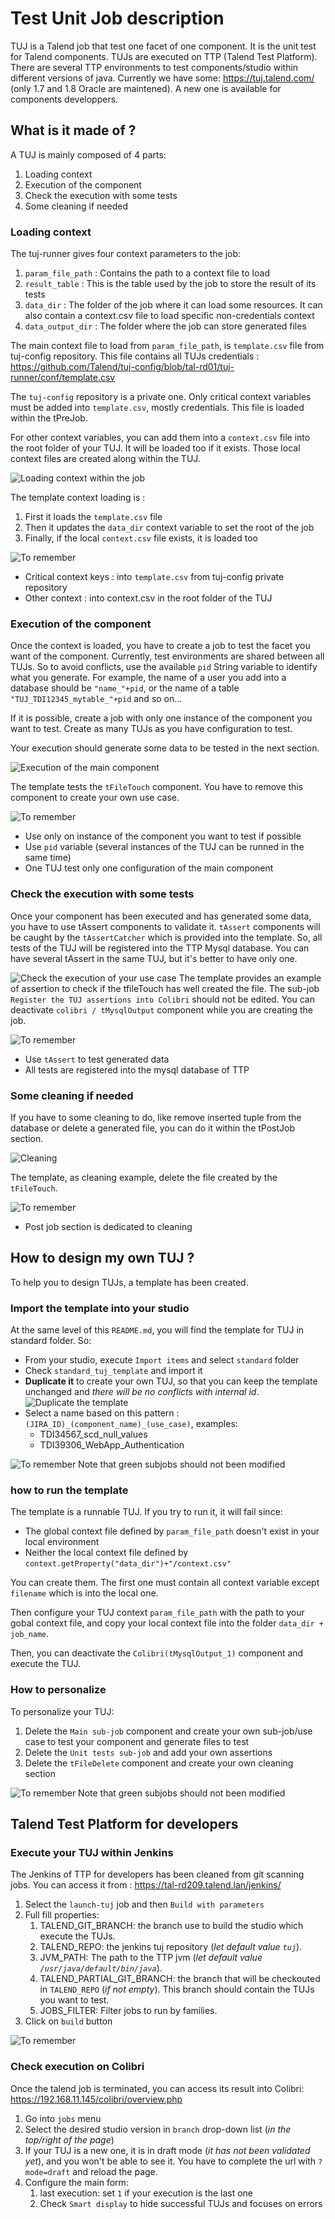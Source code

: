 # Test Unit Job description

TUJ is a Talend job that test one facet of one component. It is the unit test for Talend components. TUJs are executed on TTP (Talend Test Platform). There are several TTP environments to test components/studio within different versions of java. Currently we have some: https://tuj.talend.com/ (only 1.7 and 1.8 Oracle are maintened). A new one is available for components developpers.


## What is it made of ?
A TUJ is mainly composed of 4 parts:
1. Loading context
1. Execution of the component
1. Check the execution with some tests
1. Some cleaning if needed

### Loading context
The tuj-runner gives four context parameters to the job:
1. `param_file_path` : Contains the path to a context file to load
1. `result_table` : This is the table used by the job to store the result of its tests
1. `data_dir` : The folder of the job where it can load some resources. It can also contain a context.csv file to load specific non-credentials context 
1. `data_output_dir` : The folder where the job can store generated files

The main context file to load from `param_file_path`, is `template.csv` file from tuj-config repository. This file contains all TUJs credentials : https://github.com/Talend/tuj-config/blob/tal-rd01/tuj-runner/conf/template.csv

The `tuj-config` repository is a private one. Only critical context variables must be added into `template.csv`, mostly credentials. This file is loaded within the tPreJob.

For other context variables, you can add them into a `context.csv` file into the root folder of your TUJ. It will be loaded too if it exists. Those local context files are created along within the TUJ.

![Loading context within the job](./images/template_load_context.png)

The template context loading is :
1. First it loads the `template.csv` file
1. Then it updates the `data_dir` context variable to set the root of the job
1. Finally, if the local `context.csv` file exists, it is loaded too

![To remember](./images/warning.png)
- Critical context keys : into `template.csv` from tuj-config private repository
- Other context : into context.csv in the root folder of the TUJ

### Execution of the component

Once the context is loaded, you have to create a job to test the facet you want of the component. Currently, test environments are shared between all TUJs. So to avoid conflicts, use the available `pid` String variable to identify what you generate. For example, the name of a user you add into a database should be `"name_"+pid`, or the name of a table `"TUJ_TDI12345_mytable_"+pid` and so on...

If it is possible, create a job with only one instance of the component you want to test. Create as many TUJs as you have configuration to test.

Your execution should generate some data to be tested in the next section.

![Execution of the main component](./images/template_exec_compo.png)

The template tests the `tFileTouch` component. You have to remove this component to create your own use case.

![To remember](./images/warning.png)
- Use only on instance of the component you want to test if possible
- Use `pid` variable (several instances of the TUJ can be runned in the same time)
- One TUJ test only one configuration of the main component

### Check the execution with some tests
Once your component has been executed and has generated some data, you have to use tAssert components to validate it. `tAssert` components will be caught by the `tAssertCatcher` which is provided into the template. So, all tests of the TUJ will be registered into the TTP Mysql database. You can have several tAssert in the same TUJ, but it's better to have only one.

![Check the execution of your use case](./images/template_assert.png)
The template provides an example of assertion to check if the tfileTouch has well created the file. The sub-job `Register the TUJ assertions into Colibri` should not be edited. You can deactivate `colibri / tMysqlOutput` component while you are creating the job.

![To remember](./images/warning.png)
- Use `tAssert` to test generated data
- All tests are registered into the mysql database of TTP

### Some cleaning if needed
If you have to some cleaning to do, like remove inserted tuple from the database or delete a generated file, you can do it within the tPostJob section.

![Cleaning](./images/template_clean.png)

The template, as cleaning example, delete the file created by the `tFileTouch`. 

![To remember](./images/warning.png)
- Post job section is dedicated to cleaning

## How to design my own TUJ ?
To help you to design TUJs, a template has been created.

### Import the template into your studio
At the same level of this `README.md`, you will find the template for TUJ in standard folder. So:
- From your studio, execute `Import items` and select `standard` folder
- Check `standard_tuj_template` and import it
- **Duplicate it** to create your own TUJ, so that you can keep the template unchanged and _there will be no conflicts with internal id_.
![Duplicate the template](./images/template_duplicate.png)
- Select a name based on this pattern : `(JIRA_ID)_(component_name)_(use_case)`, examples:
    - TDI34567_scd_null_values
    - TDI39306_WebApp_Authentication
    
![To remember](./images/warning.png) 
Note that green subjobs should not been modified 

### how to run the template
The template is a runnable TUJ. If you try to run it, it will fail since:
- The global context file defined by `param_file_path` doesn't exist in your local environment
- Neither the local context file defined by `context.getProperty("data_dir")+"/context.csv"`

You can create them. The first one must contain all context variable except `filename` which is into the local one.

Then configure your TUJ context `param_file_path` with the path to your gobal context file, and copy your local context file into the folder `data_dir + job_name`.

Then, you can  deactivate the `Colibri(tMysqlOutput_1)` component and execute the TUJ.

### How to personalize
To personalize your TUJ:
1. Delete the `Main sub-job` component and create your own sub-job/use case to test your component and generate files to test
1. Delete the `Unit tests sub-job` and add your own assertions
1. Delete the `tFileDelete` component and create your own cleaning section

![To remember](./images/warning.png) 
Note that green subjobs should not been modified

## Talend Test Platform for developers

### Execute your TUJ within Jenkins
The Jenkins of TTP for developers has been cleaned from git scanning jobs. You can access it from : https://tal-rd209.talend.lan/jenkins/

1. Select the `launch-tuj` job and then `Build with parameters`
1. Full fill properties:
    1. TALEND_GIT_BRANCH: the branch use to build the studio which execute the TUJs.
    1. TALEND_REPO: the jenkins tuj repository (_let default value `tuj`_).
    1. JVM_PATH: The path to the TTP jvm  (_let default value `/usr/java/default/bin/java`_).
    1. TALEND_PARTIAL_GIT_BRANCH: the branch that will be checkouted in `TALEND_REPO` (_if not empty_). This branch should contain the TUJs you want to test.
    1. JOBS_FILTER: Filter jobs to run by families.
1. Click on `build` button

![To remember](./images/Jenkins_conf.png) 

### Check execution on Colibri
Once the talend job is terminated, you can access its result into Colibri: https://192.168.11.145/colibri/overview.php

1. Go into `jobs` menu
1. Select the desired studio version in `branch` drop-down list (_in the top/right of the page_)
1. If your TUJ is a new one, it is in draft mode (_it has not been validated yet_), and you won't be able to see it. You have to complete the url with `?mode=draft` and reload the page.
1. Configure the main form:
    1. last execution: set `1` if your execution is the last one
    1. Check `Smart display` to hide successful TUJs and focuses on errors
